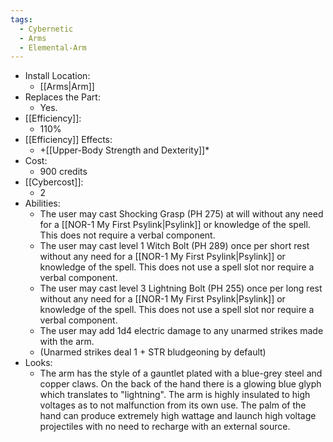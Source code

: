 ```yaml
---
tags:
  - Cybernetic
  - Arms
  - Elemental-Arm
---
```

* Install Location:
	* [[Arms|Arm]]
* Replaces the Part:
	* Yes.
* [[Efficiency]]:
	* 110%
* [[Efficiency]] Effects:
	* +[[Upper-Body Strength and Dexterity]]*
* Cost:
	* 900 credits
* [[Cybercost]]:
	* 2
* Abilities:
	* The user may cast Shocking Grasp (PH 275) at will without any need for a [[NOR-1 My First Psylink|Psylink]] or knowledge of the spell. This does not require a verbal component.
	* The user may cast level 1 Witch Bolt (PH 289) once per short rest without any need for a [[NOR-1 My First Psylink|Psylink]] or knowledge of the spell. This does not use a spell slot nor require a verbal component. 
	* The user may cast level 3 Lightning Bolt (PH 255) once per long rest without any need for a [[NOR-1 My First Psylink|Psylink]] or knowledge of the spell. This does not use a spell slot nor require a verbal component.
	* The user may add 1d4 electric damage to any unarmed strikes made with the arm.
	* (Unarmed strikes deal 1 + STR bludgeoning by default)
* Looks:
	* The arm has the style of a gauntlet plated with a blue-grey steel and copper claws. On the back of the hand there is a glowing blue glyph which translates to "lightning". The arm is highly insulated to high voltages as to not malfunction from its own use. The palm of the hand can produce extremely high wattage and launch high voltage projectiles with no need to recharge with an external source.